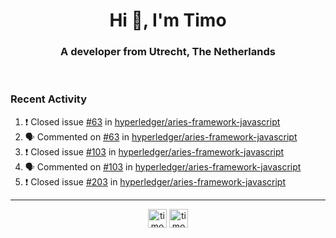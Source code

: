 <h1 align="center">Hi 👋, I'm Timo</h1>
<h3 align="center">A developer from Utrecht, The Netherlands</h3>
<br/>
<!-- https://github.com/rahuldkjain/github-profile-readme-generator --!>

<!--  <p align="left"><img src="https://github-readme-stats.vercel.app/api?username=timoglastra&show_icons=true&count_private=true&" alt="timoglastra" /></p> --!>

<!--
Github language stats
<p align="left"><img src="https://github-readme-stats.vercel.app/api/top-langs/?username=timoglastra&layout=compact" alt="timoglastra" /><p>
-->

<!-- Codestats language stats -->
<!-- <p align="left"><img src="https://codestats-readme.vercel.app/api/top-langs/?username=timoglastra&layout=compact&language_count=12" alt="timoglastra" /><p>    --!>
  
<h3>Recent Activity</h3>

<!--START_SECTION:activity-->
1. ❗️ Closed issue [#63](https://github.com/hyperledger/aries-framework-javascript/issues/63) in [hyperledger/aries-framework-javascript](https://github.com/hyperledger/aries-framework-javascript)
2. 🗣 Commented on [#63](https://github.com/hyperledger/aries-framework-javascript/issues/63) in [hyperledger/aries-framework-javascript](https://github.com/hyperledger/aries-framework-javascript)
3. ❗️ Closed issue [#103](https://github.com/hyperledger/aries-framework-javascript/issues/103) in [hyperledger/aries-framework-javascript](https://github.com/hyperledger/aries-framework-javascript)
4. 🗣 Commented on [#103](https://github.com/hyperledger/aries-framework-javascript/issues/103) in [hyperledger/aries-framework-javascript](https://github.com/hyperledger/aries-framework-javascript)
5. ❗️ Closed issue [#203](https://github.com/hyperledger/aries-framework-javascript/issues/203) in [hyperledger/aries-framework-javascript](https://github.com/hyperledger/aries-framework-javascript)
<!--END_SECTION:activity-->

---

<p align="center">
<a href="https://twitter.com/timoglastra" target="blank"><img align="center" src="https://cdn.jsdelivr.net/npm/simple-icons@3.0.1/icons/twitter.svg" alt="timoglastra" height="30" width="30" /></a>
<a href="https://linkedin.com/in/timoglastra" target="blank"><img align="center" src="https://cdn.jsdelivr.net/npm/simple-icons@3.0.1/icons/linkedin.svg" alt="timoglastra" height="30" width="30" /></a>
</p>



